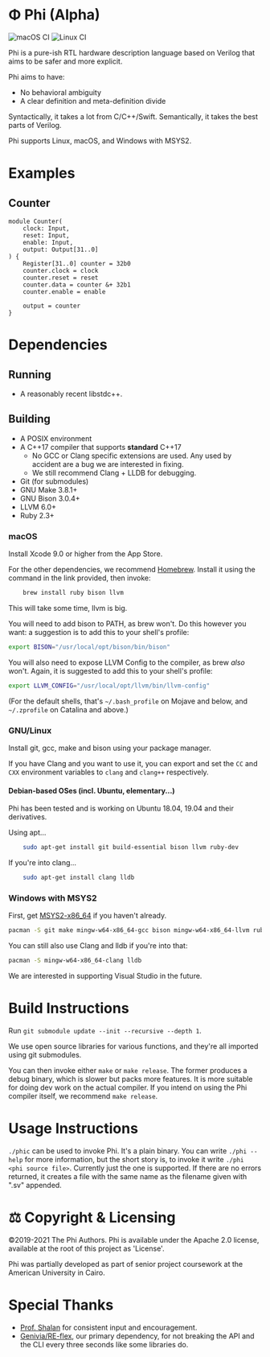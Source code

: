 # Φ Phi (Alpha)
![macOS CI](https://github.com/donn/Phi/actions/workflows/mac.yml/badge.svg)
![Linux CI](https://github.com/donn/Phi/actions/workflows/linux.yml/badge.svg)

Phi is a pure-ish RTL hardware description language based on Verilog that aims to be safer and more explicit.

Phi aims to have:
* No behavioral ambiguity
* A clear definition and meta-definition divide

Syntactically, it takes a lot from C/C++/Swift. Semantically, it takes the best parts of Verilog.

Phi supports Linux, macOS, and Windows with MSYS2.

# Examples
## Counter
```phi
module Counter(
    clock: Input,
    reset: Input,
    enable: Input,
    output: Output[31..0]
) {
    Register[31..0] counter = 32b0
    counter.clock = clock
    counter.reset = reset
    counter.data = counter &+ 32b1
    counter.enable = enable

    output = counter
}
```

# Dependencies
## Running
* A reasonably recent libstdc++.

## Building
* A POSIX environment
* A C++17 compiler that supports **standard** C++17
    * No GCC or Clang specific extensions are used. Any used by accident are a bug we are interested in fixing.
    * We still recommend Clang + LLDB for debugging.
* Git (for submodules)
* GNU Make 3.8.1+
* GNU Bison 3.0.4+
* LLVM 6.0+
* Ruby 2.3+

### macOS
Install Xcode 9.0 or higher from the App Store.

For the other dependencies, we recommend [Homebrew](https://brew.sh). Install it using the command in the link provided, then invoke:

```bash
    brew install ruby bison llvm
```

This will take some time, llvm is big.

You will need to add bison to PATH, as brew won't. Do this however you want: a suggestion is to add this to your shell's profile:
```sh
export BISON="/usr/local/opt/bison/bin/bison"
```

You will also need to expose LLVM Config to the compiler, as brew *also* won't. Again, it is suggested to add this to your shell's profile:
```sh
export LLVM_CONFIG="/usr/local/opt/llvm/bin/llvm-config"
```

(For the default shells, that's `~/.bash_profile` on Mojave and below, and `~/.zprofile` on Catalina and above.)

### GNU/Linux
Install git, gcc, make and bison using your package manager.

If you have Clang and you want to use it, you can export and set the `CC` and `CXX` environment variables to `clang` and `clang++` respectively.

#### Debian-based OSes (incl. Ubuntu, elementary...)
Phi has been tested and is working on Ubuntu 18.04, 19.04 and their derivatives.

Using apt...

```sh
    sudo apt-get install git build-essential bison llvm ruby-dev
```

If you're into clang...

```sh
    sudo apt-get install clang lldb
```

### Windows with MSYS2
First, get [MSYS2-x86_64](https://www.msys2.org/) if you haven't already.

```sh
pacman -S git make mingw-w64-x86_64-gcc bison mingw-w64-x86_64-llvm ruby
```

You can still also use Clang and lldb if you're into that:

```sh
pacman -S mingw-w64-x86_64-clang lldb
```

We are interested in supporting Visual Studio in the future.

# Build Instructions
Run `git submodule update --init --recursive --depth 1`.

We use open source libraries for various functions, and they're all imported using git submodules.

You can then invoke either `make` or `make release`. The former produces a debug binary, which is slower but packs more features. It is more suitable for doing dev work on the actual compiler. If you intend on using the Phi compiler itself, we recommend `make release`.

# Usage Instructions
`./phic` can be used to invoke Phi. It's a plain binary. You can write `./phi --help` for more information, but the short story is, to invoke it write `./phi <phi source file>`. Currently just the one is supported. If there are no errors returned, it creates a file with the same name as the filename given with ".sv" appended.

# ⚖️ Copyright & Licensing
©2019-2021 The Phi Authors. Phi is available under the Apache 2.0 license, available at the root of this project as 'License'.

Phi was partially developed as part of senior project coursework at the American University in Cairo.

# Special Thanks
* [Prof. Shalan](https://github.com/shalan) for consistent input and encouragement.
* [Genivia/RE-flex](https://github.com/Genivia/RE-flex), our primary dependency, for not breaking the API and the CLI every three seconds like some libraries do.